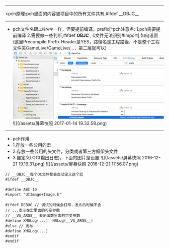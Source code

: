 <hr>
>pch原理:pch里面的内容被项目中的所有文件共有,#ifdef __OBJC__


***

- pch文件名跟`工程名字`一样，但要提前编译，prefix[^pch注意点: 1.pch需要提前编译  2.需要做一些判断,#ifdef __OBJC__
,
c文件无法识别#import]
如何设置(这里Precompile Prefix Header是YES，路径名是工程路径，不是整个工程文件夹GameLive/GameLive/...，第二层就可以)
![](/assets/pch文件文件路径设置生效.png)
![](/assets/屏幕快照 2017-01-14 19.32.58.png)
***
- pch作用:
 - 1.存放一些公用的宏
 - 2.存放一些公用的头文件，分类或者第三方框架头文件  
 - 3.自定义LOG(输出日志)，下面的图片是设置
 ![](/assets/屏幕快照 2016-12-21 19.19.31.png)
 ![](/assets/屏幕快照 2016-12-21 17.56.07.png)
 
```
// __OBJC__每个OC文件都会自动定义这个宏
#ifdef __OBJC__

#define ABC 10
#import "UIImage+Image.h"

#ifdef DEBUG // 调试的时候会打印，发布的时候不会 
// ...表示在宏里面的可变参数
// __VA_ARGS__ 表示函数里面的可变参数
#define XMGLog(...)  NSLog(__VA_ARGS__)
#else // 发布
#define XMGLog(...)
#endif
#endif
```

